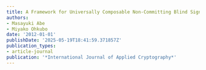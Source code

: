 ```yaml
---
title: A Framework for Universally Composable Non-Committing Blind Signatures
authors:
- Masayuki Abe
- Miyako Ohkubo
date: '2012-01-01'
publishDate: '2025-05-19T18:41:59.371857Z'
publication_types:
- article-journal
publication: '*International Journal of Applied Cryptography*'
---
```

